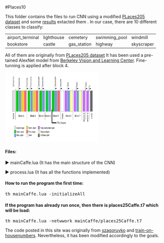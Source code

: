 #Places10
<p>This folder contains the files to run CNN using a modified  <a href="http://places.csail.mit.edu/">PLaces205 dataset</a> and some <a href="https://github.com/RicardDurall/CaffeInTorch/blob/master/Places/Project.md">results</a> extacted them . In our case, there are 10 different classes to classify:


<table style="width:100%">
  <tr>
    <td>airport_terminal</td>
    <td>lighthouse</td>
    <td>cemetery</td>
    <td>swimming_pool</td>
    <td>windmill</td>
  </tr>
    <tr>
    <td>bookstore</td>
    <td>castle</td>
    <td>gas_station</td>
    <td>highway</td>
    <td>skyscraper</td>
  </tr>
</table>
All of them are originally from <a href="http://places.csail.mit.edu/">PLaces205 dataset</a> It has been used a pre-tained  AlexNet  model from <a href="https://github.com/BVLC/caffe/tree/master/models/bvlc_alexnet">Berkeley Vision and Learning Center</a>. Fine-tunning is applied after block 4.</p>

<img src="https://github.com/RicardDurall/CaffeInTorch/blob/master/Places/Imgaes/network.PNG" alt="CNN" style="width:304px;height:228px;">

<h4>Files:</h4>

<p>&#9658; mainCaffe.lua (It has the main structure of the CNN)</p>

<p>&#9658; process.lua (It has all the functions implemented)</p>


<h4>How to run the program the first time:</h4>
<pre>th mainCaffe.lua -initializeAll</pre>

<h4>If the program has already run once, then there is places25Caffe.t7 which will be load:</h4>
<pre>th mainCaffe.lua -netwwork mainCaffe/places25Caffe.t7</pre>

<p>The code posted in this site was originally from <a href="https://github.com/szagoruyko/loadcaffe">szagoruyko</a> and <a href="https://github.com/torch/demos">train-on-housenumbers</a>. Nevertheless, it has been modified accordingly to the goals.</p>
